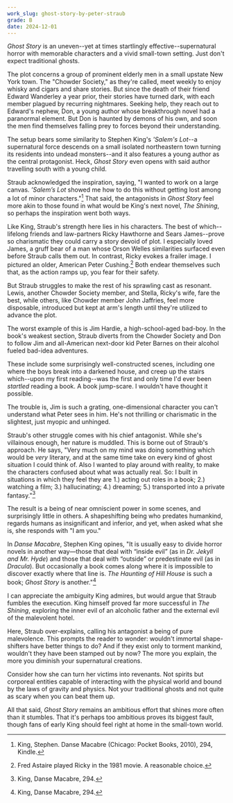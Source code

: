 ```yaml
---
work_slug: ghost-story-by-peter-straub
grade: B
date: 2024-12-01
---
```


_Ghost Story_ is an uneven--yet at times startlingly effective--supernatural horror with memorable characters and a vivid small-town setting. Just don't expect traditional ghosts.

The plot concerns a group of prominent elderly men in a small upstate New York town. The "Chowder Society," as they're called, meet weekly to enjoy whisky and cigars and share stories. But since the death of their friend Edward Wanderley a year prior, their stories have turned dark, with each member plagued by recurring nightmares. Seeking help, they reach out to Edward's nephew, Don, a young author whose breakthrough novel had a paranormal element. But Don is haunted by demons of his own, and soon the men find themselves falling prey to forces beyond their understanding.

The setup bears some similarity to Stephen King's <span data-work-slug="salems-lot-by-stephen-king">_'Salem's Lot_</span>--a supernatural force descends on a small isolated northeastern town turning its residents into undead monsters--and it also features a young author as the central protagonist. Heck, _Ghost Story_ even opens with said author travelling south with a young child.

Straub acknowledged the inspiration, saying, "I wanted to work on a large canvas. _’Salem’s Lot_ showed me how to do this without getting lost among a lot of minor characters."[^1] That said, the antagonists in _Ghost Story_ feel more akin to those found in what would be King's next novel, <span data-work-slug="the-shining-by-stephen-king">_The Shining_</span>, so perhaps the inspiration went both ways.

Like King, Straub's strength here lies in his characters. The best of which--lifelong friends and law-partners Ricky Hawthorne and Sears James--prove so charismatic they could carry a story devoid of plot. I especially loved James, a gruff bear of a man whose Orson Welles similarities surfaced even before Straub calls them out. In contrast, Ricky evokes a frailer image. I pictured an older, American Peter Cushing.[^2] Both endear themselves such that, as the action ramps up, you fear for their safety.

But Straub struggles to make the rest of his sprawling cast as resonant. Lewis, another Chowder Society member, and Stella, Ricky's wife, fare the best, while others, like Chowder member John Jaffries, feel more disposable, introduced but kept at arm's length until they're utilized to advance the plot.

The worst example of this is Jim Hardie, a high-school-aged bad-boy. In the book's weakest section, Straub diverts from the Chowder Society and Don to follow Jim and all-American next-door kid Peter Barnes on their alcohol fueled bad-idea adventures.

These include some surprisingly well-constructed scenes, including one where the boys break into a darkened house, and creep up the stairs which--upon my first reading--was the first and only time I'd ever been _startled_ reading a book. A book jump-scare. I wouldn't have thought it possible.

The trouble is, Jim is such a grating, one-dimensional character you can't understand what Peter sees in him. He's not thrilling or charismatic in the slightest, just myopic and unhinged.

Straub's other struggle comes with his chief antagonist. While she's villainous enough, her nature is muddled. This is borne out of Straub's approach. He says, "Very much on my mind was doing something which would be _very_ literary, and at the same time take on every kind of ghost situation I could think of. Also I wanted to play around with reality, to make the characters confused about what was actually real. So: I built in situations in which they feel they are 1.) acting out roles in a book; 2.) watching a film; 3.) hallucinating; 4.) dreaming; 5.) transported into a private fantasy."[^3]

The result is a being of near omniscient power in some scenes, and surprisingly little in others. A shapeshifting being who predates humankind, regards humans as insignificant and inferior, and yet, when asked what she is, she responds with "I am you."

In <span data-work-slug="danse-macabre-by-stephen-king">_Danse Macabre_</span>, Stephen King opines, "It is usually easy to divide horror novels in another way—those that deal with “inside evil” (as in _Dr. Jekyll and Mr. Hyde_) and those that deal with “outside” or predestinate evil (as in <span data-work-slug="dracula-by-bram-stoker">_Dracula_</span>). But occasionally a book comes along where it is impossible to discover exactly where that line is. _The Haunting of Hill House_ is such a book; _Ghost Story_ is another."[^4]

I can appreciate the ambiguity King admires, but would argue that Straub fumbles the execution. King himself proved far more successful in _The Shining_, exploring the inner evil of an alcoholic father and the external evil of the malevolent hotel.

Here, Straub over-explains, calling his antagonist a being of pure malevolence. This prompts the reader to wonder: wouldn't immortal shape-shifters have better things to do? And if they exist only to torment mankind, wouldn't they have been stamped out by now? The more you explain, the more you diminish your supernatural creations.

Consider how she can turn her victims into revenants. Not spirits but corporeal entities capable of interacting with the physical world and bound by the laws of gravity and physics. Not your traditional ghosts and not quite as scary when you can beat them up.

All that said, _Ghost Story_ remains an ambitious effort that shines more often than it stumbles. That it's perhaps too ambitious proves its biggest fault, though fans of early King should feel right at home in the small-town world.

[^1]: King, Stephen. Danse Macabre (Chicago: Pocket Books, 2010), 294, Kindle.

[^2]: Fred Astaire played Ricky in the 1981 movie. A reasonable choice.

[^3]: King, Danse Macabre, 294.

[^4]: King, Danse Macabre, 294.

